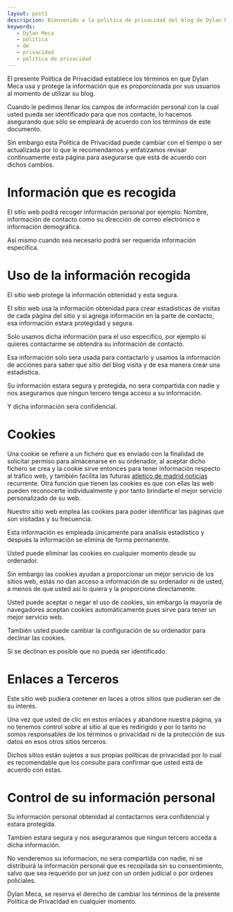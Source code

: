 ```yaml
---
layout: post1
descripcion: Bienvenido a la politica de privacidad del blog de Dylan Meca
keywords:
   - Dylan Meca
   - politica
   - de
   - privacidad
   - politica de privacidad
---
```


El presente Política de Privacidad establece los términos en que Dylan Meca usa y protege la información que es proporcionada por sus usuarios al momento de utilizar su blog. 

Cuando le pedimos llenar los campos de información personal con la cual usted pueda ser identificado para que nos contacte, lo hacemos asegurando que sólo se empleará de acuerdo con los términos de este documento. 

Sin embargo esta Política de Privacidad puede cambiar con el tiempo o ser actualizada por lo que le recomendamos y enfatizamos revisar continuamente esta página para asegurarse que está de acuerdo con dichos cambios.

# Información que es recogida

El sitio web podrá recoger información personal por ejemplo: Nombre,  información de contacto como su dirección de correo electrónico e información demográfica. 

Así mismo cuando sea necesario podrá ser requerida información específica.

# Uso de la información recogida

El sitio web protege la información obtenidad y esta segura.

El sitio web usa la información obtenidad para crear estadisticas de visitas de cada página del sitio y si agrega información en la parte de contacto, esa información estara protegidad y segura.

Solo usamos dicha información para el uso especifico, por ejemplo si quieres contactarme se obtendra su información de contacto.

Esa información solo sera usada para contactarlo y usamos la información de acciónes para saber que sitio del blog visita y de esa manera crear una estadistica. 

Su información estara segura y protegida, no sera compartida con nadie y nos aseguramos que ningun tercero tenga acceso a su información.

Y dicha información sera confidencial.

# Cookies

Una cookie se refiere a un fichero que es enviado con la finalidad de solicitar permiso para almacenarse en su ordenador, al aceptar dicho fichero se crea y la cookie sirve entonces para tener información respecto al tráfico web, y también facilita las futuras [atletico de madrid noticias](https://noticiasatleticodemadrid.es/) recurrente. Otra función que tienen las cookies es que con ellas las web pueden reconocerte individualmente y por tanto brindarte el mejor servicio personalizado de su web.

Nuestro sitio web emplea las cookies para poder identificar las páginas que son visitadas y su frecuencia. 

Esta información es empleada únicamente para análisis estadístico y después la información se elimina de forma permanente.

Usted puede eliminar las cookies en cualquier momento desde su ordenador. 

Sin embargo las cookies ayudan a proporcionar un mejor servicio de los sitios web, estás no dan acceso a información de su ordenador ni de usted, a menos de que usted así lo quiera y la proporcione directamente. 

Usted puede aceptar o negar el uso de cookies, sin embargo la mayoría de navegadores aceptan cookies automáticamente pues sirve para tener un mejor servicio web. 

También usted puede cambiar la configuración de su ordenador para declinar las cookies. 

Si se declinan es posible que no pueda ser identificado.

# Enlaces a Terceros

Este sitio web pudiera contener en laces a otros sitios que pudieran ser de su interés. 

Una vez que usted de clic en estos enlaces y abandone nuestra página, ya no tenemos control sobre al sitio al que es redirigido y por lo tanto no somos responsables de los términos o privacidad ni de la protección de sus datos en esos otros sitios terceros. 

Dichos sitios están sujetos a sus propias políticas de privacidad por lo cual es recomendable que los consulte para confirmar que usted está de acuerdo con estas.

# Control de su información personal

Su información personal obtenidad al contactarnos sera confidencial y estara protegida.

Tambien estara segura y nos aseguraramos que ningun tercero acceda a dicha información.

No venderemos su informacion, no sera compartida con nadie, ni se distribuirá la información personal que es recopilada sin su consentimiento, salvo que sea requerido por un juez con un orden judicial o por ordenes policiales.

Dylan Meca, se reserva el derecho de cambiar los términos de la presente Política de Privacidad en cualquier momento.
